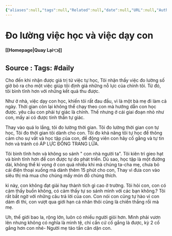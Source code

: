 ```yaml
---
{"aliases":null,"tags":null,"Related":null,"date":null,"URL":null,"Author":null,"dg-publish":true,"image":null,"permalink":"/Dairy/Đo lường việc học/","dgPassFrontmatter":true,"noteIcon":"2","created":"2024-01-29T16:40:49.252+07:00","updated":"2024-01-29T11:48:44.000+07:00"}
---
```


# Đo lường việc học và việc dạy con
**[[Homepage\|Quay Lại👈]]**

Source : 
Tags: #daily
---


Cho đến khi nhận được giá trị từ việc tự học, Tôi nhận thấy việc đo lường số giờ bỏ ra cho một việc giúp tôi định giá những nỗ lực của chính tôi. Từ đó, tôi bình tĩnh hơn với những kết quả thu được.

Như ở nhà, việc dạy con học, khiến tôi rất đau đầu, vì là một bà mẹ đi làm cả ngày. Thời gian còn lại không thể chạy theo con mà hướng dẫn con học được. yêu cầu con phải tự giác là chính. Thế nhưng ở cái giai đoạn nhỏ như con, mấy ai có được tinh thần tự giác.

Thay vào quá lo lắng, tôi đo lường thời gian. Tôi đo lường thời gian con tự học, Tôi đo thời gian tôi dành cho con. Tôi đo khả năng tôi tự học để thông cảm cho sự vất vả học tập của con, để động viên con hãy cố gắng và tự tin hơn và tránh có ÁP LỰC ĐỒNG TRANG LỨA.


Tôi bình tĩnh hơn và không so sánh " con nhà người ta". Tôi kiên trì gieo hạt và bình tĩnh hơn để con được tự do phát triển. Dù sao, học tập là một đường dài, không thể kì vọng ở con quá nhiều khi mà chúng ta-cha mẹ, chưa bỏ cái điện thoại xuống mà dành thêm 15 phút cho con, Thay vì đưa con vào siêu thị mà mua cho chúng mấy món đồ chúng thích.

kì này, con không đạt giải hay thành tích gì cao ở trường. Tôi hỏi con, con có cảm thấy buồn không, có cảm thấy tự so sánh mình với các bạn không.? Tôi rất bất ngờ với những câu trả lời của con. Con nói con cũng tự hào vì con dám đi thi, con vượt qua giới hạn cá nhân thôi cũng là chiến thắng rồi mà mẹ. 

Uh, thế giới bao la, rộng lớn, luôn có nhiều người giỏi hơn. Mình phải vươn lên nhưng không có nghĩa là mình tệ, chỉ cần cứ cố gắng là được, kỳ 2 cố gắng hơn con nhé- Người mẹ tảo tần căn dặn con.

